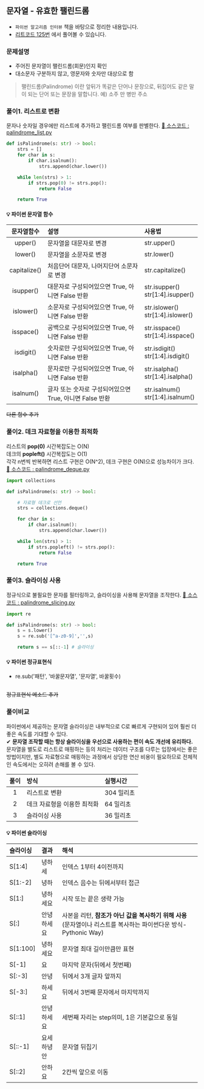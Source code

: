## 문자열 - 유효한 팰린드롬

- `파이썬 알고리즘 인터뷰` 책을 바탕으로 정리한 내용입니다.
- [리트코드 125번](https://leetcode.com/problems/valid-palindrome/) 에서 풀어볼 수 있습니다.

### 문제설명

- 주어진 문자열이 팰린드롬(회문)인지 확인
- 대소문자 구분하지 않고, 영문자와 숫자만 대상으로 함

> 팰린드롬(Palindrome) 이란 앞뒤가 똑같은 단어나 문장으로, 뒤집어도 같은 말이 되는 단어 또는 문장을 말합니다.
> 예) 소주 만 병만 주소

### 풀이1. 리스트로 변환

문자나 숫자일 경우에만 리스트에 추가하고 팰린드롬 여부를 판별한다.
[💾 소스코드 : palindrome_list.py](src/palindrome_list.py)

```python
def isPalindrome(s: str) -> bool:
    strs = []
    for char in s:
        if char.isalnum():
            strs.append(char.lower())

    while len(strs) > 1:
        if strs.pop(0) != strs.pop():
            return False

    return True
```

#### 💡 파이썬 문자열 함수

|  문자열함수  | 설명                                                    | 사용법                              |
| :----------: | :------------------------------------------------------ | :---------------------------------- |
|   upper()    | 문자열을 대문자로 변경                                  | str.upper()                         |
|   lower()    | 문자열을 소문자로 변경                                  | str.lower()                         |
| capitalize() | 처음단어 대문자, 나머지단어 소문자로 변경               | str.capitalize()                    |
|  isupper()   | 대문자로 구성되어있으면 True, 아니면 False 반환         | str.isupper()<br>str[1:4].isupper() |
|  islower()   | 소문자로 구성되어있으면 True, 아니면 False 반환         | str.islower()<br>str[1:4].islower() |
|  isspace()   | 공백으로 구성되어있으면 True, 아니면 False 반환         | str.isspace()<br>str[1:4].isspace() |
|  isdigit()   | 숫자로만 구성되어있으면 True, 아니면 False 반환         | str.isdigit()<br>str[1:4].isdigit() |
|  isalpha()   | 문자로만 구성되어있으면 True, 아니면 False 반환         | str.isalpha()<br>str[1:4].isalpha() |
|  isalnum()   | 글자 또는 숫자로 구성되어있으면 True, 아니면 False 반환 | str.isalnum()<br>str[1:4].isalnum() |

~~다른 함수 추가~~

### 풀이2. 데크 자료형을 이용한 최적화

리스트의 **pop(0)** 시간복잡도는 O(N)  
데크의 **popleft()** 시간복잡도는 O(1)  
각각 n번씩 반복하면 리스트 구현은 O(N^2), 데크 구현은 O(N)으로 성능차이가 크다.
[💾 소스코드 : palindrome_deque.py](src/palindrome_deque.py)

```python
import collections

def isPalindrome(s: str) -> bool:

    # 자료형 데크로 선언
    strs = collections.deque()

    for char in s:
        if char.isalnum():
            strs.append(char.lower())

    while len(strs) > 1:
        if strs.popleft() != strs.pop():
            return False

    return True
```

### 풀이3. 슬라이싱 사용

정규식으로 불필요한 문자를 필터링하고, 슬라이싱을 사용해 문자열을 조작한다.
[💾 소스코드 : palindrome_slicing.py](src/palindrome_slicing.py)

```python
import re

def isPalindrome(s: str) -> bool:
    s = s.lower()
    s = re.sub('[^a-z0-9]','',s)

    return s == s[::-1] # 슬라이싱
```

#### 💡 파이썬 정규표현식

- re.sub('패턴', '바꿀문자열', '문자열', 바꿀횟수)

```python

```

~~정규표현식 메소드 추가~~

### 풀이비교

파이썬에서 제공하는 문자열 슬라이싱은 내부적으로 C로 빠르게 구현되어 있어 훨씬 더 좋은 속도를 기대할 수 있다.  
✔ **문자열 조작할 때는 항상 슬라이싱을 우선으로 사용하는 편이 속도 개선에 유리하다.**  
문자열을 별도로 리스트로 매핑하는 등의 처리는 데이터 구조를 다루는 입장에서는 좋은 방법이지만, 별도 자료형으로 매핑하는 과정에서 상당한 연산 비용이 필요하므로 전체적인 속도에서는 오히려 손해를 볼 수 있다.

| 풀이 | 방식                        | 실행시간   |
| :--: | :-------------------------- | :--------- |
|  1   | 리스트로 변환               | 304 밀리초 |
|  2   | 데크 자료형을 이용한 최적화 | 64 밀리초  |
|  3   | 슬라이싱 사용               | 36 밀리초  |

#### 💡 파이썬 슬라이싱

| 슬라이싱 | 결과       | 해석                                                                                                              |
| :------- | :--------- | :---------------------------------------------------------------------------------------------------------------- |
| S[1:4]   | 녕하세     | 인덱스 1부터 4이전까지                                                                                            |
| S[1:-2]  | 녕하       | 인덱스 음수는 뒤에서부터 접근                                                                                     |
| S[1:]    | 녕하세요   | 시작 또는 끝은 생략 가능                                                                                          |
| S[:]     | 안녕하세요 | 사본을 리턴, **참조가 아닌 값을 복사하기 위해 사용** (문자열이나 리스트를 복사하는 파이썬다운 방식- Pythonic Way) |
| S[1:100] | 녕하세요   | 문자열 최대 길이만큼만 표현                                                                                       |
| S[-1]    | 요         | 마지막 문자(뒤에서 첫번째)                                                                                        |
| S[:-3]   | 안녕       | 뒤에서 3개 글자 앞까지                                                                                            |
| S[-3:]   | 하세요     | 뒤에서 3번째 문자에서 마지막까지                                                                                  |
| S[::1]   | 안녕하세요 | 세번째 자리는 step의미, 1은 기본값으로 동일                                                                       |
| S[::-1]  | 요세하녕안 | 문자열 뒤집기                                                                                                     |
| S[::2]   | 안하요     | 2칸씩 앞으로 이동                                                                                                 |
